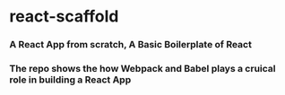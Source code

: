 # react-scaffold

### A React App from scratch, A Basic Boilerplate of React
### The repo shows the how Webpack and Babel plays a cruical role in building a React App
